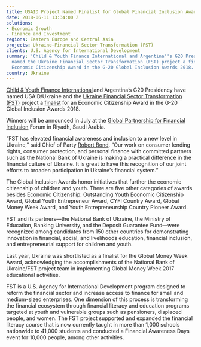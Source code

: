 ```yaml
---
title: USAID Project Named Finalist for Global Financial Inclusion Award
date: 2018-06-11 13:34:00 Z
solutions:
- Economic Growth
- Finance and Investment
regions: Eastern Europe and Central Asia
projects: Ukraine—Financial Sector Transformation (FST)
clients: U.S. Agency for International Development
summary: 'Child & Youth Finance International and Argentina''s G20 Presidency have
  named the Ukraine Financial Sector Transformation (FST) project a finalist for an
  Economic Citizenship Award in the G-20 Global Inclusion Awards 2018. '
country: Ukraine
---
```


[Child & Youth Finance International](https://childfinanceinternational.org/initiatives/awards.html) and Argentina’s G20 Presidency have named USAID/Ukraine and the [Ukraine Financial Sector Transformation (FST)](https://www.dai.com/our-work/projects/ukraine-transforming-financial-sector-fst) project a [finalist](http://childfinanceinternational.org/resources/global-inclusion-awards/2018/GIA_Finalists_2018.pdf) for an Economic Citizenship Award in the G-20 Global Inclusion Awards 2018.

Winners will be announced in July at the [Global Partnership for Financial Inclusion](https://www.gpfi.org/about-gpfi) Forum in Riyadh, Saudi Arabia.

“FST has elevated financial awareness and inclusion to a new level in Ukraine,” said Chief of Party [Robert Bond](https://www.dai.com/who-we-are/our-team/robert-bond). “Our work on consumer lending rights, consumer protection, and personal finance with committed partners such as the National Bank of Ukraine is making a practical difference in the financial culture of Ukraine. It is great to have this recognition of our joint efforts to broaden participation in Ukraine’s financial system.”

The Global Inclusion Awards honor initiatives that further the economic citizenship of children and youth. There are five other categories of awards besides Economic Citizenship: Outstanding Youth Economic Citizenship Award, Global Youth Entrepreneur Award, CYFI Country Award, Global Money Week Award, and Youth Entrepreneurship Country Pioneer Award.

FST and its partners—the National Bank of Ukraine, the Ministry of Education, Banking University, and the Deposit Guarantee Fund—were recognized among candidates from 150 other countries for demonstrating innovation in financial, social, and livelihoods education, financial inclusion, and entrepreneurial support for children and youth.

Last year, Ukraine was shortlisted as a finalist for the Global Money Week Award, acknowledging the accomplishments of the National Bank of Ukraine/FST project team in implementing Global Money Week 2017 educational activities.

FST is a U.S. Agency for International Development program designed to reform the financial sector and increase access to finance for small and medium-sized enterprises. One dimension of this process is transforming the financial ecosystem through financial literacy and education programs targeted at youth and vulnerable groups such as pensioners, displaced people, and women. The FST project supported and expanded the financial literacy course that is now currently taught in more than 1,000 schools nationwide to 41,000 students and conducted a Financial Awareness Days event for 10,000 people, among other activities.